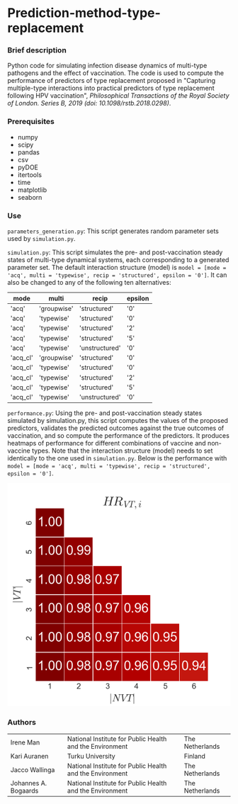 # Prediction-method-type-replacement

### Brief description
Python code for simulating infection disease dynamics of multi-type pathogens and the effect of vaccination. The code is used to compute the performance of predictors of type replacement proposed in "Capturing multiple-type interactions into practical predictors of type replacement following HPV vaccination", *Philosophical Transactions of the Royal Society of London. Series B, 2019 (doi: 10.1098/rstb.2018.0298)*.

### Prerequisites
- numpy
- scipy
- pandas
- csv
- pyDOE
- itertools
- time
- matplotlib
- seaborn

### Use
`parameters_generation.py`: This script generates random parameter sets used by `simulation.py`. 

`simulation.py`: This script simulates the pre- and post-vaccination steady states of multi-type dynamical systems, each corresponding to a generated parameter set. The default interaction structure (model) is `model = [mode = 'acq', multi = 'typewise', recip = 'structured', epsilon = '0']`.
It can also be changed to any of the following ten alternatives:

 mode     | multi       | recip          | epsilon 
 ---      | -----       | -----          | ------- 
 'acq'    | 'groupwise' | 'structured'   | '0'     
 'acq'    | 'typewise'  | 'structured'   | '0'     
 'acq'    | 'typewise'  | 'structured'   | '2'     
 'acq'    | 'typewise'  | 'structured'   | '5'     
 'acq'    | 'typewise'  | 'unstructured' | '0'     
 'acq_cl' | 'groupwise' | 'structured'   | '0'     
 'acq_cl' | 'typewise'  | 'structured'   | '0'     
 'acq_cl' | 'typewise'  | 'structured'   | '2'     
 'acq_cl' | 'typewise'  | 'structured'   | '5'     
 'acq_cl' | 'typewise'  | 'unstructured' | '0'     

`performance.py`: Using the pre- and post-vaccination steady states simulated by simulation.py, this script computes the values of the proposed predictors, validates the predicted outcomes against the true outcomes of vaccination, and so compute the performance of the predictors. It produces heatmaps of performance for different combinations of vaccine and non-vaccine types. Note that the interaction structure (model) needs to set identically to the one used in `simulation.py`. Below is the performance with `model = [mode = 'acq', multi = 'typewise', recip = 'structured', epsilon = '0']`.

![exemple](main_performance_HR_VTi.png?raw=true)

### Authors
<table>
  <tr>
    <td>Irene Man</th>
    <td>National Institute for Public Health and the Environment</th>
    <td>The Netherlands</th>
  </tr>
  <tr>
    <td>Kari Auranen</td>
    <td>Turku University</td>
    <td>Finland</td>
  </tr>
  <tr>
    <td>Jacco Wallinga</th>
    <td>National Institute for Public Health and the Environment</th>
    <td>The Netherlands</th>
  </tr>
  <tr>
    <td>Johannes A. Bogaards</th>
    <td>National Institute for Public Health and the Environment</th>
    <td>The Netherlands</th>
  </tr>
</table>
